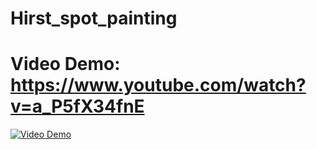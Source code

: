 # Hirst_spot_painting
# Video Demo: https://www.youtube.com/watch?v=a_P5fX34fnE 
[![Video Demo](https://img.youtube.com/vi/a_P5fX34fnE/0.jpg)](https://www.youtube.com/watch?v=a_P5fX34fnE) 

